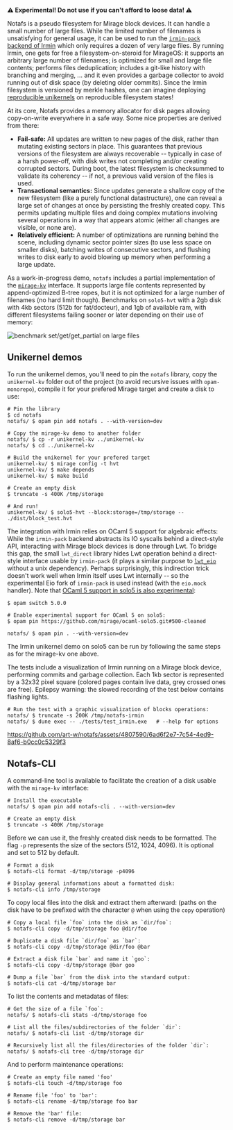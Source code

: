 **:warning: Experimental! Do not use if you can't afford to loose data! :warning:**

Notafs is a pseudo filesystem for Mirage block devices. It can handle a small number of large files. While the limited number of filenames is unsatisfying for general usage, it can be used to run the [`irmin-pack` backend of Irmin](https://mirage.github.io/irmin/irmin-pack/) which only requires a dozen of very large files. By running Irmin, one gets for free a filesystem-on-steroid for MirageOS: it supports an arbitrary large number of filenames; is optimized for small and large file contents; performs files deduplication; includes a git-like history with branching and merging, ... and it even provides a garbage collector to avoid running out of disk space (by deleting older commits). Since the Irmin filesystem is versioned by merkle hashes, one can imagine deploying [reproducible unikernels](https://robur.coop/Projects/Reproducible_builds) on reproducible filesystem states!

At its core, Notafs provides a memory allocator for disk pages allowing copy-on-write everywhere in a safe way. Some nice properties are derived from there:

- **Fail-safe:** All updates are written to new pages of the disk, rather than mutating existing sectors in place. This guarantees that previous versions of the filesystem are always recoverable -- typically in case of a harsh power-off, with disk writes not completing and/or creating corrupted sectors. During boot, the latest filesystem is checksummed to validate its coherency -- if not, a previous valid version of the files is used.
- **Transactional semantics:** Since updates generate a shallow copy of the new filesystem (like a purely functional datastructure), one can reveal a large set of changes at once by persisting the freshly created copy. This permits updating multiple files and doing complex mutations involving several operations in a way that appears atomic (either all changes are visible, or none are).
- **Relatively efficient:** A number of optimizations are running behind the scene, including dynamic sector pointer sizes (to use less space on smaller disks), batching writes of consecutive sectors, and flushing writes to disk early to avoid blowing up memory when performing a large update.

As a work-in-progress demo, `notafs` includes a partial implementation of the [`mirage-kv`](https://ocaml.org/p/mirage-kv) interface. It supports large file contents represented by append-optimized B-tree ropes, but it is not optimized for a large number of filenames (no hard limit though). Benchmarks on `solo5-hvt` with a 2gb disk with 4kb sectors (512b for fat/docteur), and 1gb of available ram, with different filesystems failing sooner or later depending on their use of memory:

![benchmark `set/get/get_partial` on large files](https://art-w.github.io/notafs/bench.png)

## Unikernel demos

To run the unikernel demos, you'll need to pin the `notafs` library, copy the `unikernel-kv` folder out of the project (to avoid recursive issues with `opam-monorepo`), compile it for your prefered Mirage target and create a disk to use:

```shell
# Pin the library
$ cd notafs
notafs/ $ opam pin add notafs . --with-version=dev

# Copy the mirage-kv demo to another folder
notafs/ $ cp -r unikernel-kv ../unikernel-kv
notafs/ $ cd ../unikernel-kv

# Build the unikernel for your prefered target
unikernel-kv/ $ mirage config -t hvt
unikernel-kv/ $ make depends
unikernel-kv/ $ make build

# Create an empty disk
$ truncate -s 400K /tmp/storage

# And run!
unikernel-kv/ $ solo5-hvt --block:storage=/tmp/storage -- ./dist/block_test.hvt
```

The integration with Irmin relies on OCaml 5 support for algebraic effects: While the `irmin-pack` backend abstracts its IO syscalls behind a direct-style API, interacting with Mirage block devices is done through Lwt. To bridge this gap, the small `lwt_direct` library hides Lwt operation behind a direct-style interface usable by `irmin-pack` (it plays a similar purpose to [`lwt_eio`](https://github.com/ocaml-multicore/lwt_eio) without a unix dependency). Perhaps surprisingly, this indirection trick doesn't work well when Irmin itself uses Lwt internally -- so the experimental Eio fork of `irmin-pack` is used instead (with the `eio.mock` handler). Note that [OCaml 5 support in solo5 is also experimental](https://github.com/mirage/ocaml-solo5/pull/124):

```shell
$ opam switch 5.0.0

# Enable experimental support for OCaml 5 on solo5:
$ opam pin https://github.com/mirage/ocaml-solo5.git#500-cleaned

notafs/ $ opam pin . --with-version=dev
```

The Irmin unikernel demo on solo5 can be run by following the same steps as for the mirage-kv one above.

The tests include a visualization of Irmin running on a Mirage block device, performing commits and garbage collection. Each 1kb sector is represented by a 32x32 pixel square (colored pages contain live data, grey crossed ones are free). Epilepsy warning: the slowed recording of the test below contains flashing lights.

```
# Run the test with a graphic visualization of blocks operations:
notafs/ $ truncate -s 200K /tmp/notafs-irmin
notafs/ $ dune exec -- ./tests/test_irmin.exe   # --help for options
```

https://github.com/art-w/notafs/assets/4807590/6ad6f2e7-7c54-4ed9-8af6-b0cc0c5329f3

## Notafs-CLI

A command-line tool is available to facilitate the creation of a disk usable with the `mirage-kv` interface:

```shell
# Install the executable
notafs/ $ opam pin add notafs-cli . --with-version=dev

# Create an empty disk
$ truncate -s 400K /tmp/storage
```

Before we can use it, the freshly created disk needs to be formatted. The flag `-p` represents the size of the sectors (512, 1024, 4096). It is optional and set to 512 by default.

```shell
# Format a disk
$ notafs-cli format -d/tmp/storage -p4096

# Display general informations about a formatted disk:
$ notafs-cli info /tmp/storage
```

To copy local files into the disk and extract them afterward: (paths on the disk have to be prefixed with the character `@` when using the `copy` operation)

```shell
# Copy a local file `foo` into the disk as `dir/foo`:
$ notafs-cli copy -d/tmp/storage foo @dir/foo

# Duplicate a disk file `dir/foo` as `bar`:
$ notafs-cli copy -d/tmp/storage @dir/foo @bar

# Extract a disk file `bar` and name it `goo`:
$ notafs-cli copy -d/tmp/storage @bar goo

# Dump a file `bar` from the disk into the standard output:
$ notafs-cli cat -d/tmp/storage bar
```

To list the contents and metadatas of files:

```shell
# Get the size of a file `foo`:
notafs/ $ notafs-cli stats -d/tmp/storage foo

# List all the files/subdirectories of the folder `dir`:
notafs/ $ notafs-cli list -d/tmp/storage dir

# Recursively list all the files/directories of the folder `dir`:
notafs/ $ notafs-cli tree -d/tmp/storage dir
```

And to perform maintenance operations:

```shell
# Create an empty file named 'foo'
$ notafs-cli touch -d/tmp/storage foo

# Rename file 'foo' to 'bar':
$ notafs-cli rename -d/tmp/storage foo bar

# Remove the 'bar' file:
$ notafs-cli remove -d/tmp/storage bar
```
